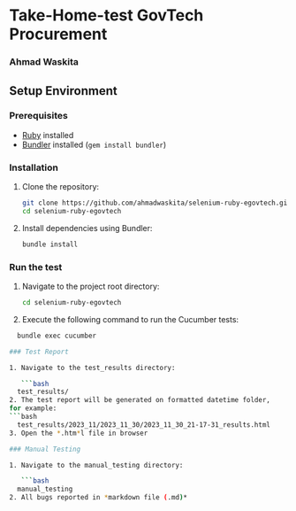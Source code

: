 # Take-Home-test GovTech Procurement

### Ahmad Waskita

## Setup Environment

### Prerequisites

- [Ruby](https://www.ruby-lang.org/en/documentation/installation/) installed
- [Bundler](https://bundler.io/) installed (`gem install bundler`)

### Installation

1. Clone the repository:

   ```bash
   git clone https://github.com/ahmadwaskita/selenium-ruby-egovtech.git
   cd selenium-ruby-egovtech
2. Install dependencies using Bundler:

   ```bash
   bundle install

### Run the test

1. Navigate to the project root directory:

    ```bash
   cd selenium-ruby-egovtech
2. Execute the following command to run the Cucumber tests:
 ```bash
   bundle exec cucumber

### Test Report

1. Navigate to the test_results directory:

    ```bash
   test_results/
2. The test report will be generated on formatted datetime folder,
for example:
 ```bash
   test_results/2023_11/2023_11_30/2023_11_30_21-17-31_results.html
3. Open the *.htm*l file in browser

### Manual Testing

1. Navigate to the manual_testing directory:

    ```bash
   manual_testing
2. All bugs reported in *markdown file (.md)*
